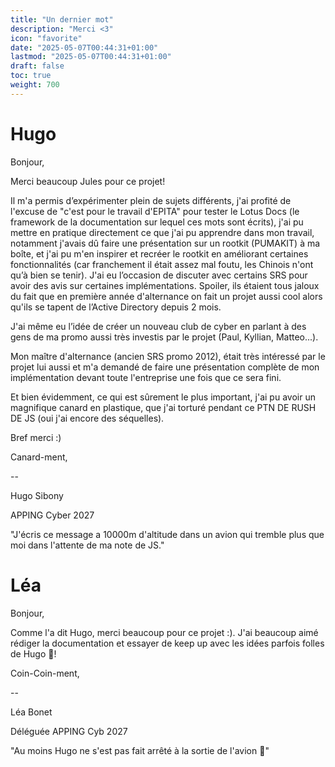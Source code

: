 ```yaml
---
title: "Un dernier mot"
description: "Merci <3"
icon: "favorite"
date: "2025-05-07T00:44:31+01:00"
lastmod: "2025-05-07T00:44:31+01:00"
draft: false
toc: true
weight: 700
---
```


# Hugo

Bonjour,

Merci beaucoup Jules pour ce projet!

Il m'a permis d’expérimenter plein de sujets différents, j'ai profité de l'excuse de "c'est pour le travail d'EPITA" pour tester le Lotus Docs (le framework de la documentation sur lequel ces mots sont écrits), j'ai pu mettre en pratique directement ce que j'ai pu apprendre dans mon travail, notamment j'avais dû faire une présentation sur un rootkit (PUMAKIT) à ma boîte, et j'ai pu m'en inspirer et recréer le rootkit en améliorant certaines fonctionnalités (car franchement il était assez mal foutu, les Chinois n'ont qu’à bien se tenir). J'ai eu l’occasion de discuter avec certains SRS pour avoir des avis sur certaines implémentations. Spoiler, ils étaient tous jaloux du fait que en première année d'alternance on fait un projet aussi cool alors qu'ils se tapent de l’Active Directory depuis 2 mois.

J'ai même eu l’idée de créer un nouveau club de cyber en parlant à des gens de ma promo aussi très investis par le projet (Paul, Kyllian, Matteo...).

Mon maître d'alternance (ancien SRS promo 2012), était très intéressé par le projet lui aussi et m'a demandé de faire une présentation complète de mon implémentation devant toute l'entreprise une fois que ce sera fini.

Et bien évidemment, ce qui est sûrement le plus important, j'ai pu avoir un magnifique canard en plastique, que j'ai torturé pendant ce PTN DE RUSH DE JS (oui j'ai encore des séquelles).

Bref merci :)

Canard-ment,

-- 

Hugo Sibony

APPING Cyber 2027

"J'écris ce message a 10000m d'altitude dans un avion qui tremble plus que moi dans l'attente de ma note de JS."

# Léa

Bonjour,

Comme l'a dit Hugo, merci beaucoup pour ce projet :). J'ai beaucoup aimé rédiger la documentation et essayer de keep up avec les idées parfois folles de Hugo 👀!



Coin-Coin-ment,

-- 

Léa Bonet

Déléguée APPING Cyb 2027

"Au moins Hugo ne s'est pas fait arrêté à la sortie de l'avion 👀"